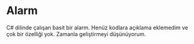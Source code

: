 # Alarm
C# dilinde çalışan basit bir alarm. Henüz kodlara açıklama eklemedim ve çok bir özelliği yok. Zamanla geliştirmeyi düşünüyorum.
